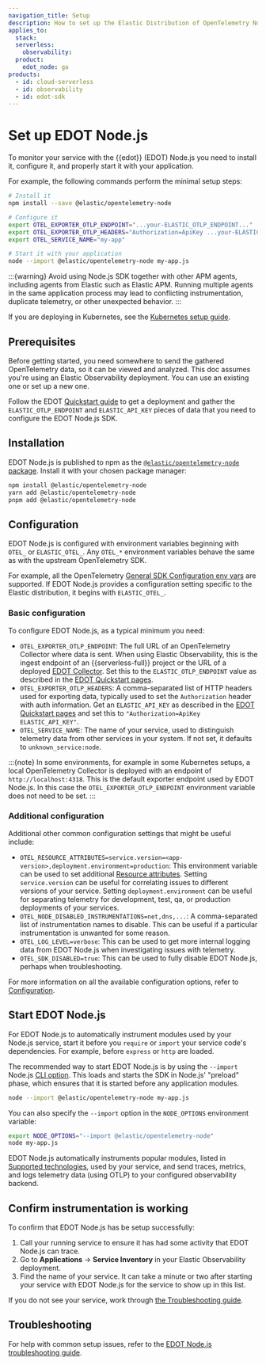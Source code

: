 ```yaml
---
navigation_title: Setup
description: How to set up the Elastic Distribution of OpenTelemetry Node.js (EDOT Node.js).
applies_to:
  stack:
  serverless:
    observability:
  product:
    edot_node: ga
products:
  - id: cloud-serverless
  - id: observability
  - id: edot-sdk
---
```


# Set up EDOT Node.js

To monitor your service with the {{edot}} (EDOT) Node.js you need to install it, configure it, and properly start it with your application.

For example, the following commands perform the minimal setup steps:

```bash
# Install it
npm install --save @elastic/opentelemetry-node

# Configure it
export OTEL_EXPORTER_OTLP_ENDPOINT="...your-ELASTIC_OTLP_ENDPOINT..."
export OTEL_EXPORTER_OTLP_HEADERS="Authorization=ApiKey ...your-ELASTIC_API_KEY..."
export OTEL_SERVICE_NAME="my-app"

# Start it with your application
node --import @elastic/opentelemetry-node my-app.js
```
:::{warning}
Avoid using Node.js SDK together with other APM agents, including agents from Elastic such as Elastic APM. Running multiple agents in the same application process may lead to conflicting instrumentation, duplicate telemetry, or other unexpected behavior.
:::

If you are deploying in Kubernetes, see the [Kubernetes setup guide](/reference/edot-sdks/nodejs/setup/k8s.md).

## Prerequisites

Before getting started, you need somewhere to send the gathered OpenTelemetry data, so it can be viewed and analyzed. This doc assumes you're using an Elastic Observability deployment. You can use an existing one or set up a new one.

Follow the EDOT [Quickstart guide](/reference/quickstart/index.md) to get a deployment and gather the `ELASTIC_OTLP_ENDPOINT` and `ELASTIC_API_KEY` pieces of data that you need to configure the EDOT Node.js SDK.

## Installation

EDOT Node.js is published to npm as the [`@elastic/opentelemetry-node` package](https://www.npmjs.com/package/@elastic/opentelemetry-node). Install it with your chosen package manager:

```bash
npm install @elastic/opentelemetry-node  
yarn add @elastic/opentelemetry-node    
pnpm add @elastic/opentelemetry-node
```

## Configuration

EDOT Node.js is configured with environment variables beginning with `OTEL_` or `ELASTIC_OTEL_`. Any `OTEL_*` environment variables behave the same as with the upstream OpenTelemetry SDK. 

For example, all the OpenTelemetry [General SDK Configuration env vars](https://opentelemetry.io/docs/specs/otel/configuration/sdk-environment-variables/#general-sdk-configuration) are supported. If EDOT Node.js provides a configuration setting specific to the Elastic distribution, it begins with `ELASTIC_OTEL_`.

### Basic configuration

To configure EDOT Node.js, as a typical minimum you need:

* `OTEL_EXPORTER_OTLP_ENDPOINT`: The full URL of an OpenTelemetry Collector where data is sent. When using Elastic Observability, this is the ingest endpoint of an {{serverless-full}} project or the URL of a deployed [EDOT Collector](/reference/edot-collector/index.md). Set this to the `ELASTIC_OTLP_ENDPOINT` value as described in the [EDOT Quickstart pages](/reference/quickstart/index.md).
* `OTEL_EXPORTER_OTLP_HEADERS`: A comma-separated list of HTTP headers used for exporting data, typically used to set the `Authorization` header with auth information. Get an `ELASTIC_API_KEY` as described in the [EDOT Quickstart pages](/reference/quickstart/index.md) and set this to `"Authorization=ApiKey ELASTIC_API_KEY"`.
* `OTEL_SERVICE_NAME`: The name of your service, used to distinguish telemetry data from other services in your system. If not set, it defaults to `unknown_service:node`.

:::{note}
In some environments, for example in some Kubernetes setups, a local OpenTelemetry Collector is deployed with an endpoint of `http://localhost:4318`. This is the default exporter endpoint used by EDOT Node.js. In this case the `OTEL_EXPORTER_OTLP_ENDPOINT` environment variable does not need to be set.
:::

### Additional configuration

Additional other common configuration settings that might be useful include:

* `OTEL_RESOURCE_ATTRIBUTES=service.version=<app-version>,deployment.environment=production`: This environment variable can be used to set additional [Resource attributes](https://opentelemetry.io/docs/languages/js/resources/). Setting `service.version` can be useful for correlating issues to different versions of your service. Setting `deployment.environment` can be useful for separating telemetry for development, test, qa, or production deployments of your services.
* `OTEL_NODE_DISABLED_INSTRUMENTATIONS=net,dns,...`: A comma-separated list of instrumentation names to disable. This can be useful if a particular instrumentation is unwanted for some reason.
* `OTEL_LOG_LEVEL=verbose`: This can be used to get more internal logging data from EDOT Node.js when investigating issues with telemetry.
* `OTEL_SDK_DISABLED=true`: This can be used to fully disable EDOT Node.js, perhaps when troubleshooting.

For more information on all the available configuration options, refer to [Configuration](/reference/edot-sdks/nodejs/configuration.md).

## Start EDOT Node.js

For EDOT Node.js to automatically instrument modules used by your Node.js service, start it before you `require` or `import` your service code's dependencies. For example, before `express` or `http` are loaded.

The recommended way to start EDOT Node.js is by using the `--import` Node.js [CLI option](https://nodejs.org/api/cli.html#--importmodule). This loads and starts the SDK in Node.js' "preload" phase, which ensures that it is started before any application modules.

```sh
node --import @elastic/opentelemetry-node my-app.js
```

You can also specify the `--import` option in the `NODE_OPTIONS` environment variable:

```bash
export NODE_OPTIONS="--import @elastic/opentelemetry-node"
node my-app.js
```

EDOT Node.js automatically instruments popular modules, listed in [Supported technologies](/reference/edot-sdks/nodejs/supported-technologies.md), used by your service, and send traces, metrics, and logs telemetry data (using OTLP) to your configured observability backend.

## Confirm instrumentation is working

To confirm that EDOT Node.js has be setup successfully:

1. Call your running service to ensure it has had some activity that EDOT Node.js can trace.
2. Go to **Applications** → **Service Inventory** in your Elastic Observability deployment.
3. Find the name of your service. It can take a minute or two after starting your service with EDOT Node.js for the service to show up in this list.

If you do not see your service, work through [the Troubleshooting guide](docs-content://troubleshoot/ingest/opentelemetry/edot-sdks/nodejs/index.md).

## Troubleshooting

For help with common setup issues, refer to the [EDOT Node.js troubleshooting guide](docs-content://troubleshoot/ingest/opentelemetry/edot-sdks/nodejs/index.md).